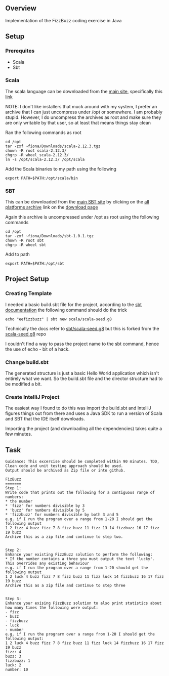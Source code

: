 ## Overview

Implementation of the FizzBuzz coding exercise in Java

## Setup

### Prerequites

- Scala
- Sbt


### Scala

The scala language can be downloaded from the [main site](https://www.scala-lang.org), specifically 
this [link](https://downloads.lightbend.com/scala/2.12.3/scala-2.12.3.tgz)

NOTE: I don't like installers that muck around with my system, I prefer an archive that I can just uncompress
under /opt or somewhere.  I am probably stupid.  However, I do uncompress the archives as root and make sure 
they are only writable by that user, so at least that means things stay clean

Ran the following commands as root

```
cd /opt
tar -zxf ~fiona/Downloads/scala-2.12.3.tgz
chown -R root scala-2.12.3/
chgrp -R wheel scala-2.12.3/
ln -s /opt/scala-2.12.3/ /opt/scala
```

Add the Scala binaries to my path using the following

```
export PATH=$PATH:/opt/scala/bin
```

### SBT

This can be downloaded from the [main SBT site](http://www.scala-sbt.org/index.html) by clicking on the 
[all platforms archive](https://cocl.us/sbt-1.0.1.tgz) link on the 
[download page](http://www.scala-sbt.org/download.html) 

Again this archive is uncompressed under /opt as root using the following commands

```
cd /opt
tar -zxf ~fiona/Downloads/sbt-1.0.1.tgz              
chown -R root sbt
chgrp -R wheel sbt
```
 
Add to path 

```
export PATH=$PATH:/opt/sbt
```


## Project Setup

### Creating Template

I needed a basic build.sbt file for the project, according to the 
[sbt documentation](http://www.scala-sbt.org/0.13/docs/Hello.html)
the following command should do the trick

```
echo "eefizzbuzz" | sbt new scala/scala-seed.g8
```

Technically the docs refer to [sbt/scala-seed.g8](https://github.com/sbt/scala-seed.g8) but this is forked from 
the [scala-seed.g8](https://github.com/scala/scala-seed.g8) repo

I couldn't find a way to pass the project name to the sbt command, hence the use of echo - bit of a hack.


### Change build.sbt

The generated structure is just a basic Hello World application which isn't entirely what we want.  So the 
build.sbt file and the director structure had to be modified a bit.


### Create IntelliJ Project

The easiest way I found to do this was import the build.sbt and IntelliJ figures things out from there and 
uses a Java SDK to run a version of Scala and SBT that the IDE itself downloads.

Importing the project (and downloading all the dependencies) takes quite a few minutes.



## Task

```
Guidance: This excercise should be completed within 90 minutes. TDD, Clean code and unit testing approach should be used.
Output should be archived as Zip file or into github.

FizBuzz
=======
Step 1:
Write code that prints out the following for a contiguous range of numbers:
* the number
* 'fizz' for numbers divisible by 3
* 'buzz' for numbers divisible by 5
* 'fizzbuzz' for numbers divisible by both 3 and 5
e.g. if I run the program over a range from 1-20 I should get the following output
1 2 fizz 4 buzz fizz 7 8 fizz buzz 11 fizz 13 14 fizzbuzz 16 17 fizz 19 buzz
Archive this as a zip file and continue to step two.


Step 2:
Enhance your existing FizzBuzz solution to perform the following:
* If the number contains a three you must output the text 'lucky'. This overrides any existing behaviour
e.g. if I run the program over a range from 1-20 should get the following output
1 2 luck 4 buzz fizz 7 8 fizz buzz 11 fizz luck 14 fizzbuzz 16 17 fizz 19 buzz
Archive this as a zip file and continue to step three


Step 3:
Enhance your exising FizzBuzz solution to also print statistics about how many times the following were output:
- fizz
- buzz
- fizzbuzz
- luck
- number
e.g. if I run the prograrm over a range from 1-20 I should get the following output:
1 2 luck 4 buzz fizz 7 8 fizz buzz 11 fizz luck 14 fizzbuzz 16 17 fizz 19 buzz
fizz: 4
buzz: 3
fizzbuzz: 1
luck: 2
number: 10

```
